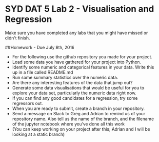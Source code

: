 # SYD DAT 5 Lab 2 - Visualisation and Regression

Make sure you have completed any labs that you might have missed or didn't finish.

##Homework - Due July 8th, 2016


* For the following use the github repository you made for your project. 
* Load some data you have gathered for your project into Python.
* Identify some numeric and categorical features in your data. Write this up in a file called README.md 
* Run some summary statistics over the numeric data.
* Are there any interesting features of the data that jump out?
* Generate some data visualisations that would be useful for you to explore your data set, particularly the numeric data right now.
* If you can find any good candidates for a regression, try some regressors out.
* When you are ready to submit, create a branch in your repository.
* Send a message on Slack to Greg and Adrian to remind us of your repository name. Also tell us the name of the branch, and the filename of the jupyter notebook where you've done all this work
* (You can keep working on your project after this; Adrian and I will be looking at a static branch)

